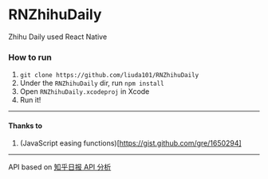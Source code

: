 # RNZhihuDaily
Zhihu Daily used React Native

### How to run
1. `git clone https://github.com/liuda101/RNZhihuDaily`
2. Under the `RNZhihuDaily` dir, run `npm install`
3. Open `RNZhihuDaily.xcodeproj` in Xcode
4. Run it!



-------

#### Thanks to
1. (JavaScript easing functions)[https://gist.github.com/gre/1650294]

-------

API based on [知乎日报 API 分析](https://github.com/izzyleung/ZhihuDailyPurify/wiki/%E7%9F%A5%E4%B9%8E%E6%97%A5%E6%8A%A5-API-%E5%88%86%E6%9E%90)
